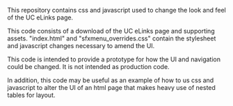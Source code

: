 This repository contains css and javascript used to change the look and feel of the UC eLinks page. 

This code consists of a download of the UC eLinks page and supporting assets. "index.html" and "sfxmenu_overrides.css" contain the stylesheet and javascript changes necessary to amend the UI.

This code is intended to provide a prototype for how the UI and navigation could be changed.  It is not intended as production code.  

In addition, this code may be useful as an example of how to us css and javascript to alter the UI of an html page that makes heavy use of nested tables for layout.  

